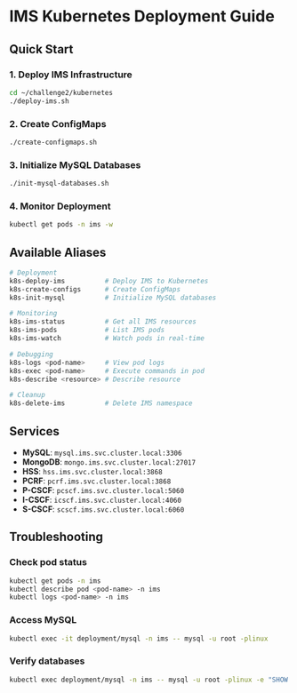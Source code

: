 # IMS Kubernetes Deployment Guide

## Quick Start

### 1. Deploy IMS Infrastructure
```bash
cd ~/challenge2/kubernetes
./deploy-ims.sh
```

### 2. Create ConfigMaps
```bash
./create-configmaps.sh
```

### 3. Initialize MySQL Databases
```bash
./init-mysql-databases.sh
```

### 4. Monitor Deployment
```bash
kubectl get pods -n ims -w
```

## Available Aliases

```bash
# Deployment
k8s-deploy-ims          # Deploy IMS to Kubernetes
k8s-create-configs      # Create ConfigMaps
k8s-init-mysql          # Initialize MySQL databases

# Monitoring
k8s-ims-status          # Get all IMS resources
k8s-ims-pods            # List IMS pods
k8s-ims-watch           # Watch pods in real-time

# Debugging
k8s-logs <pod-name>     # View pod logs
k8s-exec <pod-name>     # Execute commands in pod
k8s-describe <resource> # Describe resource

# Cleanup
k8s-delete-ims          # Delete IMS namespace
```

## Services

- **MySQL**: `mysql.ims.svc.cluster.local:3306`
- **MongoDB**: `mongo.ims.svc.cluster.local:27017`
- **HSS**: `hss.ims.svc.cluster.local:3868`
- **PCRF**: `pcrf.ims.svc.cluster.local:3868`
- **P-CSCF**: `pcscf.ims.svc.cluster.local:5060`
- **I-CSCF**: `icscf.ims.svc.cluster.local:4060`
- **S-CSCF**: `scscf.ims.svc.cluster.local:6060`

## Troubleshooting

### Check pod status
```bash
kubectl get pods -n ims
kubectl describe pod <pod-name> -n ims
kubectl logs <pod-name> -n ims
```

### Access MySQL
```bash
kubectl exec -it deployment/mysql -n ims -- mysql -u root -plinux
```

### Verify databases
```bash
kubectl exec deployment/mysql -n ims -- mysql -u root -plinux -e "SHOW DATABASES;"
```

